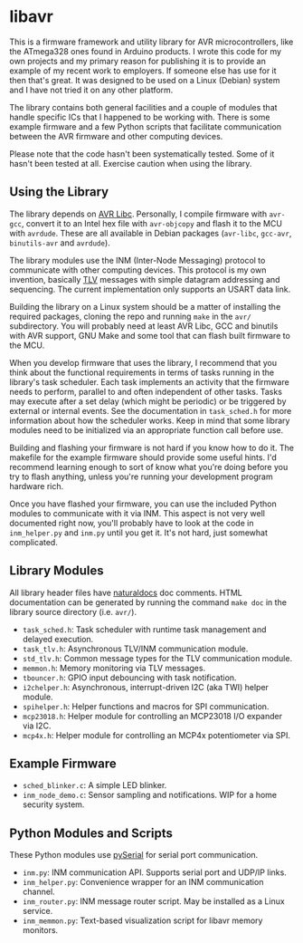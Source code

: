 # libavr

This is a firmware framework and utility library for AVR microcontrollers,
like the ATmega328 ones found in Arduino products. I wrote this code
for my own projects and my primary reason for publishing it is to provide
an example of my recent work to employers. If someone else has use for it
then that's great. It was designed to be used on a Linux (Debian) system
and I have not tried it on any other platform.

The library contains both general facilities and a couple of modules that handle
specific ICs that I happened to be working with. There is some example firmware
and a few Python scripts that facilitate communication between the AVR firmware
and other computing devices.

Please note that the code hasn't been systematically tested. Some of it hasn't
been tested at all. Exercise caution when using the library.


## Using the Library

The library depends on [AVR Libc](https://www.nongnu.org/avr-libc/). Personally,
I compile firmware with `avr-gcc`, convert it to an Intel hex file with `avr-objcopy`
and flash it to the MCU with `avrdude`. These are all available in Debian packages
(`avr-libc`, `gcc-avr`, `binutils-avr` and `avrdude`).

The library modules use the INM (Inter-Node Messaging) protocol to communicate
with other computing devices. This protocol is my own invention, basically
 [TLV](https://en.wikipedia.org/wiki/Type%E2%80%93length%E2%80%93value)
messages with simple datagram addressing and sequencing. The current implementation
only supports an USART data link.

Building the library on a Linux system should be a matter of installing the required
packages, cloning the repo and running `make` in the `avr/` subdirectory. You will
probably need at least AVR Libc, GCC and binutils with AVR support, GNU Make and some
tool that can flash built firmware to the MCU.

When you develop firmware that uses the library, I recommend that you think about the
functional requirements in terms of tasks running in the library's task scheduler.
Each task implements an activity that the firmware needs to perform, parallel to
and often independent of other tasks. Tasks may execute after a set delay (which might
be periodic) or be triggered by external or internal events. See the documentation in
`task_sched.h` for more information about how the scheduler works. Keep in mind that
some library modules need to be initialized via an appropriate function call before
use.

Building and flashing your firmware is not hard if you know how to do it. The makefile
for the example firmware should provide some useful hints. I'd recommend learning
enough to sort of know what you're doing before you try to flash anything, unless
you're running your development program hardware rich.

Once you have flashed your firmware, you can use the included Python modules to
communicate with it via INM. This aspect is not very well documented right now,
you'll probably have to look at the code in `inm_helper.py` and `inm.py` until you
get it. It's not hard, just somewhat complicated.


## Library Modules

All library header files have [naturaldocs](https://www.naturaldocs.org/) doc comments.
HTML documentation can be generated by running the command `make doc` in the library
source directory (i.e. `avr/`).

* `task_sched.h`: Task scheduler with runtime task management and delayed execution.
* `task_tlv.h`: Asynchronous TLV/INM communication module.
* `std_tlv.h`: Common message types for the TLV communication module.
* `memmon.h`: Memory monitoring via TLV messages.
* `tbouncer.h`: GPIO input debouncing with task notification.
* `i2chelper.h`: Asynchronous, interrupt-driven I2C (aka TWI) helper module.
* `spihelper.h`: Helper functions and macros for SPI communication.
* `mcp23018.h`: Helper module for controlling an MCP23018 I/O expander via I2C.
* `mcp4x.h`: Helper module for controlling an MCP4x potentiometer via SPI.


## Example Firmware

* `sched_blinker.c`: A simple LED blinker.
* `inm_node_demo.c`: Sensor sampling and notifications. WIP for a home security system.


## Python Modules and Scripts

These Python modules use [pySerial](https://pyserial.readthedocs.io/en/latest/pyserial.html)
for serial port communication.

* `inm.py`: INM communication API. Supports serial port and UDP/IP links.
* `inm_helper.py`: Convenience wrapper for an INM communication channel.
* `inm_router.py`: INM message router script. May be installed as a Linux service.
* `inm_memmon.py`: Text-based visualization script for libavr memory monitors.
